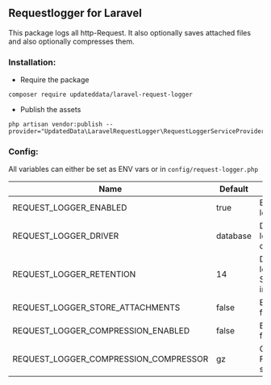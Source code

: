 ## Requestlogger for Laravel

This package logs all http-Request. It also optionally saves attached files and also optionally compresses them.

### Installation:

- Require the package
```shell
composer require updateddata/laravel-request-logger
```
- Publish the assets
```shell
php artisan vendor:publish --provider="UpdatedData\LaravelRequestLogger\RequestLoggerServiceProvider"
```

### Config:

All variables can either be set as ENV vars or in ``config/request-logger.php``

| Name | Default  | Effect                                                             |
|------|----------|--------------------------------------------------------------------|
| REQUEST_LOGGER_ENABLED | true     | Enables or disables logging                                        |
|  REQUEST_LOGGER_DRIVER | database | Defines how the logging should be done                             |
|   REQUEST_LOGGER_RETENTION   | 14       | Defines how long the logs should be kept. Set to 0 for indefinetly |
|    REQUEST_LOGGER_STORE_ATTACHMENTS  | false    | Enables persistence for uploaded files                             |
|   REQUEST_LOGGER_COMPRESSION_ENABLED   | false    | Enables compression for uploaded files.                            |
|  REQUEST_LOGGER_COMPRESSION_COMPRESSOR    | gz       | Compressionalgorith. For now only gz is supported                  |

